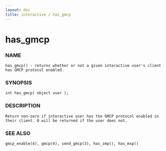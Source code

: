 ```yaml
---
layout: doc
title: interactive / has_gmcp
---
```

# has_gmcp

### NAME

    has_gmcp() - returns whether or not a given interactive user's client 
    has GMCP protocol enabled.

### SYNOPSIS

    int has_gmcp( object user );

### DESCRIPTION

    Return non-zero if interactive user has the GMCP protocol enabled in 
    their client. 0 will be returned if the user does not.

### SEE ALSO

    gmcp_enable(4), gmcp(4), send_gmcp(3), has_zmp(), has_mxp()
